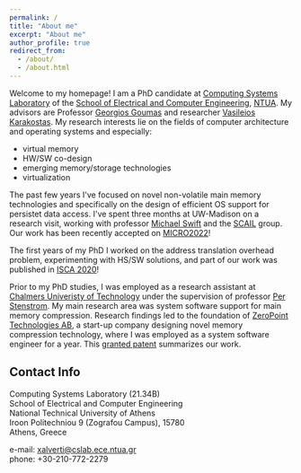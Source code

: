 ```yaml
---
permalink: /
title: "About me"
excerpt: "About me"
author_profile: true
redirect_from: 
  - /about/
  - /about.html
---
```



Welcome to my homepage! I am a PhD candidate at [Computing Systems Laboratory](http://www.cslab.ece.ntua.gr) of the [School of Electrical and Computer Engineering](http://www.ece.ntua.gr), [NTUA](http://www.ntua.gr).  My advisors are Professor [Georgios Goumas](http://www.cslab.ntua.gr/~goumas/) and researcher [Vasileios Karakostas](http://www.cslab.ece.ntua.gr/~vkarakos/). My research interests lie on the fields of computer architecture and operating systems and especially:

* virtual memory
* HW/SW co-design
* emerging memory/storage technologies
* virtualization

The past few years I've focused on novel non-volatile main memory technologies and specifically on the design of efficient OS support for persistet data access.
I've spent three months at UW-Madison on a research visit, working with professor [Michael Swift](https://pages.cs.wisc.edu/~swift/) and the [SCAIL](https://scail.cs.wisc.edu/) group. 
Our work has been recently accepted on [MICRO2022](/publications/micro2020-daxvm)! 


The first years of my PhD I worked on the address translation overhead problem, experimenting
with HS/SW solutions, and part of our work was published in [ISCA 2020](/publications/isca2020-contiguity)!
<!--- 
I'm also interested in novel non-volatile main memory technolοgy and I'm currently working on the design of 
efficient operating system (OS) support for persistent data access. 
--->

Prior to my PhD studies, I was employed as a research assistant at [Chalmers Univeristy of Technology](https://www.chalmers.se/en/Pages/default.aspx) under the supervision of professor [Per Stenstrom](http://www.cse.chalmers.se/~pers/). 
My main research area was system software support for main memory compression. 
Research findings led to the foundation of [ZeroPoint Technologies AB](https://wp.zptcorp.com/), a start-up company designing novel memory compression technology, where I was employed as
a system software engineer for a year. This [granted patent](https://worldwide.espacenet.com/publicationDetails/biblio?FT=D&date=20210518&DB=&locale=en_EP&CC=SE&NR=543649C2&KC=C2&ND=4) summarizes our work. 
<!---
I still maintain collaboration with ZeroPoint
as we work jointly on EU2020 project [EuroExa](https://euroexa.eu/). 
--->

## Contact Info
Computing Systems Laboratory (21.34B)<br/>
School of Electrical and Computer Engineering<br/>
National Technical University of Athens<br/>
Iroon Politechniou 9 (Zografou Campus), 15780<br/>
Athens, Greece

e-mail: xalverti@cslab.ece.ntua.gr<br/>
phone: +30-210-772-2279

